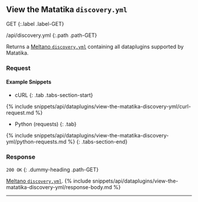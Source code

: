## View the Matatika `discovery.yml`

GET
{:.label .label-GET}

/api/discovery.yml
{:.path .path-GET}

Returns a [Meltano `discovery.yml`](https://docs.meltano.com/reference/settings#discovery_url) containing all dataplugins supported by Matatika.

### Request
#### Example Snippets
- cURL
{: .tab .tabs-section-start}

{% include snippets/api/dataplugins/view-the-matatika-discovery-yml/curl-request.md %}

- Python (requests)
{: .tab}

{% include snippets/api/dataplugins/view-the-matatika-discovery-yml/python-requests.md %}
{: .tabs-section-end}

### Response
`200 OK`
{: .dummy-heading .path-GET}

[Meltano `discovery.yml`](https://docs.meltano.com/reference/settings#discovery_url).
{% include snippets/api/dataplugins/view-the-matatika-discovery-yml/response-body.md %}

---
